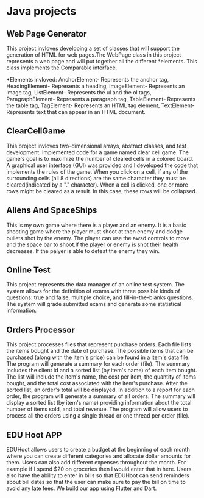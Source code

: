 # Java projects

## Web Page Generator
This project invloves developing a set of classes that will support the generation of HTML for web pages.The WebPage class in this project represents a web page and will put together all the different *elements.  This class implements the Comparable interface. 

*Elements invloved: 
AnchorElement- Represents the anchor tag, HeadingElement- Represents a heading, ImageElement- Represents an image tag, ListElement- Represents the ul and the ol tags, ParagraphElement- Represents a paragraph tag, TableElement- Represents the table tag, TagElement- Represents an HTML tag element, TextElement- Represents text that can appear in an HTML document.

## ClearCellGame
This project invloves two-dimensional arrays, abstract classes, and test development. Implemented code for a game named clear cell game. The game's goal is to maximize the number of cleared cells in a colored board. A graphical user interface (GUI) was provided and I developed the code that implements the rules of the game. When you click on a cell, if any of the surrounding cells (all 8 directions) are the same character they must be cleared(indicated by a "." character). When a cell is clicked, one or more rows might be cleared as a result. In this case, these rows will be collapsed.

## Aliens And SpaceShips
This is my own game where there is a player and an enemy. It is a basic shooting game where the player must shoot at then enemy and dodge bullets shot by the enemy. The player can use the awsd controls to move and the space bar to shoot.If the player or enemy is shot their health decreases. If the palyer is able to defeat the enemy they win.

## Online Test
This project represents the data manager of an online test system. The system allows for the definition of exams with three possible kinds of questions: true and false, multiple choice, and fill-in-the-blanks questions. The system will grade submitted exams and generate some statistical information.

## Orders Processor
This project processes files that represent purchase orders. Each file lists the items bought and the date of purchase. The possible items that can be purchased (along with the item's price) can be found in a item's data file. The program will generate a summary for each order (file). The summary includes the client id and a sorted list (by item's name) of each item bought. The list will include the item's name, the cost per item, the quantity of items bought, and the total cost associated with the item's purchase. After the sorted list, an order's total will be displayed. In addition to a report for each order, the program will generate a summary of all orders. The summary will display a sorted list (by item's name) providing information about the total number of items sold, and total revenue. The program will allow users to process all the orders using a single thread or one thread per order (file).

## EDU Hoot APP
EDUHoot allows users to create a budget at the beginning of each month where you can create different categories and allocate dollar amounts for them. Users can also add different expenses throughout the month. For example if I spend $20 on groceries then I would enter that in here. Users also have the ability to enter in bills so that EDUHoot can send reminders about bill dates so that the user can make sure to pay the bill on time to avoid any late fees. We build our app using Flutter and Dart.
